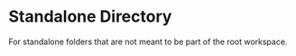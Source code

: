 # Standalone Directory

For standalone folders that are not meant to be part of the root workspace.
